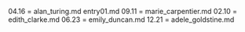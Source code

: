 04.16 = alan_turing.md entry01.md
09.11 = marie_carpentier.md
02.10 = edith_clarke.md
06.23 = emily_duncan.md
12.21 = adele_goldstine.md
